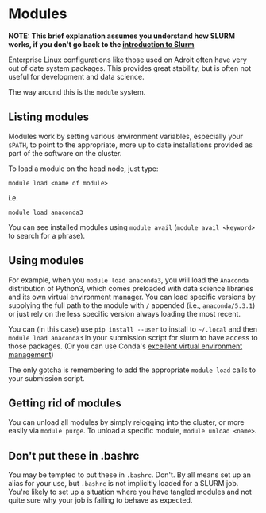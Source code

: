 # Modules

**NOTE: This brief explanation assumes you understand how SLURM works, if you
don't go back to the [introduction to Slurm](../slurm/)**

Enterprise Linux configurations like those used on Adroit often have very
out of date system packages. This provides great stability, but is often not
useful for development and data science.

The way around this is the `module` system.

## Listing modules

Modules work by setting various environment variables, especially your `$PATH`,
to point to the appropriate, more up to date installations provided as part
of the software on the cluster.

To load a module on the head node, just type:

```
module load <name of module>
```
i.e.

```
module load anaconda3
```

You can see installed modules using `module avail`
(`module avail <keyword>` to search for a phrase).

## Using modules

For example, when you `module load anaconda3`, you will load the `Anaconda`
distribution of Python3, which comes preloaded with data science libraries
and its own virtual environment manager. You can load specific versions by
supplying the full path to the module with `/` appended (i.e., `anaconda/5.3.1`)
or just rely on the less specific version always loading the most recent.

You can (in this case) use `pip install --user` to install to `~/.local` and
then `module load anaconda3` in your submission script for slurm to have access
to those packages. (Or you can use Conda's [excellent virtual environment management](https://conda.io/docs/user-guide/tasks/manage-environments.html))

The only gotcha is remembering to add the appropriate `module load` calls to your
submission script.

## Getting rid of modules

You can unload all modules by simply relogging into the cluster, or more easily
via `module purge`. To unload a specific module, `module unload <name>`.

## Don't put these in .bashrc

You may be tempted to put these in `.bashrc`. Don't. By all means set up an alias
for your use, but `.bashrc` is not implicitly loaded for a SLURM job. You're
likely to set up a situation where you have tangled modules and not quite sure
why your job is failing to behave as expected.
